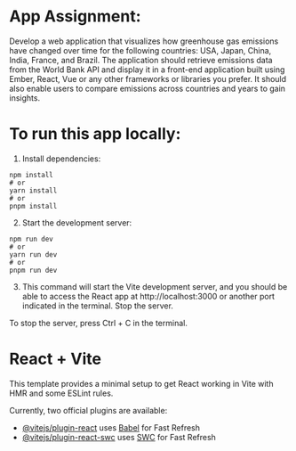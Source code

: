 # App Assignment:
Develop a web application that visualizes how greenhouse gas emissions have changed over time for the following countries: USA, Japan, China, India, France, and Brazil. The application should retrieve emissions data from the World Bank API and display it in a front-end application built using Ember, React, Vue or any other frameworks or libraries you prefer. It should also enable users to compare emissions across countries and years to gain insights.

# To run this app locally:

1.  Install dependencies:
```
npm install
# or
yarn install
# or
pnpm install
```

2.  Start the development server:
```aiignore
npm run dev
# or
yarn run dev
# or
pnpm run dev
```
3.  This command will start the Vite development server, and you should be able to access the React app at http://localhost:3000 or another port indicated in the terminal. Stop the server.


To stop the server, press Ctrl + C in the terminal.



# React + Vite

This template provides a minimal setup to get React working in Vite with HMR and some ESLint rules.

Currently, two official plugins are available:

- [@vitejs/plugin-react](https://github.com/vitejs/vite-plugin-react/blob/main/packages/plugin-react/README.md) uses [Babel](https://babeljs.io/) for Fast Refresh
- [@vitejs/plugin-react-swc](https://github.com/vitejs/vite-plugin-react-swc) uses [SWC](https://swc.rs/) for Fast Refresh

